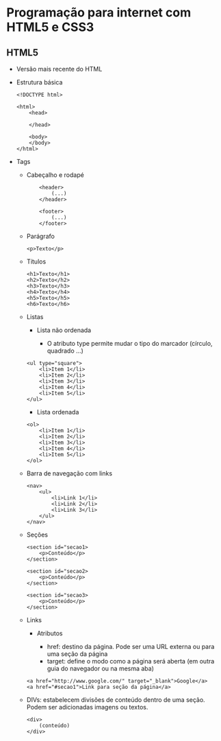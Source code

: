 # Programação para internet com HTML5 e CSS3
## HTML5 
* Versão mais recente do HTML
* Estrutura básica

    ```
    <!DOCTYPE html>

    <html>
        <head>

        </head>

        <body>
        </body>
    </html>
    ```   

* Tags

    * Cabeçalho e rodapé
        ```
            <header>
                (...)
            </header>

            <footer>
                (...)
            </footer>
        ```

    * Parágrafo

        ```
        <p>Texto</p>
        ```

    * Títulos

        ```
        <h1>Texto</h1>
        <h2>Texto</h2>
        <h3>Texto</h3>
        <h4>Texto</h4>
        <h5>Texto</h5>
        <h6>Texto</h6>
        ```

    * Listas

        * Lista não ordenada
        
            * O atributo type permite mudar o tipo do marcador (círculo, quadrado ...)

        ```
        <ul type="square">
            <li>Item 1</li>
            <li>Item 2</li>
            <li>Item 3</li>
            <li>Item 4</li>
            <li>Item 5</li>
        </ul>
        ```

        * Lista ordenada

        ```
        <ol>
            <li>Item 1</li>
            <li>Item 2</li>
            <li>Item 3</li>
            <li>Item 4</li>
            <li>Item 5</li>
        </ol>
        ```


    * Barra de navegação com links

        ```
        <nav>
            <ul>
                <li>Link 1</li>
                <li>Link 2</li>
                <li>Link 3</li>
            </ul>
        </nav>
        ```

    * Seções

        ```
        <section id="secao1>
            <p>Conteúdo</p>
        </section>

        <section id="secao2>
            <p>Conteúdo</p>
        </section>

        <section id="secao3>
            <p>Conteúdo</p>
        </section>

        ```

    * Links
        
        * Atributos
            
            * href: destino da página. Pode ser uma URL externa ou para uma seção da página
            * target: define o modo como a página será aberta (em outra guia do navegador ou na mesma aba) 

        ```
        <a href="http://www.google.com/" target="_blank">Google</a>
        <a href="#secao1">Link para seção da página</a>

        ```
 
     * DIVs: estabelecem divisões de conteúdo dentro de uma seção. Podem ser adicionadas imagens ou textos.
        
        ```
        <div>
            (conteúdo)    
        </div>
        ```
 